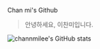 Chan mi's Github
>안녕하세요, 이찬미입니다.

![channmilee's GitHub stats](https://github-readme-stats.vercel.app/api?username=channmilee&show_icons=true)